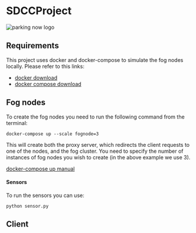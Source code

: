 # SDCCProject
![parking now logo]()

## Requirements
This project uses docker and docker-compose to simulate the fog nodes locally.
Please refer to this links:
* [docker download](https://www.docker.com/products/docker-desktop)
* [docker compose download](https://docs.docker.com/compose/install/)

## Fog nodes
To create the fog nodes you need to run the following command from the terminal:
    
    docker-compose up --scale fognode=3

This will create both the proxy server, which redirects the client requests to one of the nodes, and the fog cluster.
You need to specify the number of instances of fog nodes you wish to create (in the above example we
use 3). 

[docker-compose up manual](https://docs.docker.com/compose/reference/up/)

#### Sensors
To run the sensors you can use:

    python sensor.py
    
## Client
